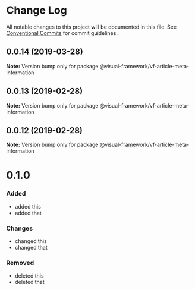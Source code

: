 # Change Log

All notable changes to this project will be documented in this file.
See [Conventional Commits](https://conventionalcommits.org) for commit guidelines.

## 0.0.14 (2019-03-28)

**Note:** Version bump only for package @visual-framework/vf-article-meta-information





## 0.0.13 (2019-02-28)

**Note:** Version bump only for package @visual-framework/vf-article-meta-information





## 0.0.12 (2019-02-28)

**Note:** Version bump only for package @visual-framework/vf-article-meta-information





# 0.1.0

### Added
- added this
- added that

### Changes

- changed this
- changed that

### Removed

- deleted this
- deleted that
